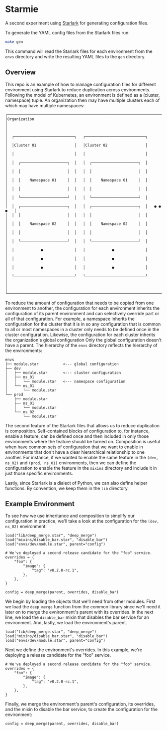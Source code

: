 # Starmie

A second experiment using [Starlark] for generating configuration files.

To generate the YAML config files from the Starlark files run:

```bash
make gen
```

This command will read the Starlark files for each environment from the `envs` directory and
write the resulting YAML files to the `gen` directory.

## Overview

This repo is an example of how to manage configuration files for different environment using
Starlark to reduce duplication across environments. Following the model of Kubernetes, an
environment is defined as a (cluster, namespace) tuple. An organization then may have multiple
clusters each of which may have multiple namespaces:

```text
┌──────────────────────────────────────────────────────────────────────────┐
│Organization                                                              │
│                                                                          │
│  ┌───────────────────────────┐   ┌───────────────────────────┐           │
│  │Cluster 01                 │   │Cluster 02                 │           │
│  │                           │   │                           │           │
│  │  ┌─────────────────────┐  │   │  ┌─────────────────────┐  │           │
│  │  │                     │  │   │  │                     │  │           │
│  │  │    Namespace 01     │  │   │  │    Namespace 01     │  │           │
│  │  │                     │  │   │  │                     │  │           │
│  │  └─────────────────────┘  │   │  └─────────────────────┘  │           │
│  │  ┌─────────────────────┐  │   │  ┌─────────────────────┐  │   ● ● ●   │
│  │  │                     │  │   │  │                     │  │           │
│  │  │    Namespace 02     │  │   │  │    Namespace 02     │  │           │
│  │  │                     │  │   │  │                     │  │           │
│  │  └─────────────────────┘  │   │  └─────────────────────┘  │           │
│  │            ●              │   │            ●              │           │
│  │            ●              │   │            ●              │           │
│  │            ●              │   │            ●              │           │
│  └───────────────────────────┘   └───────────────────────────┘           │
│                                                                          │
└──────────────────────────────────────────────────────────────────────────┘
```

To reduce the amount of configuration that needs to be copied from one environment to another,
the configuration for each environment inherits the configuration of its parent environment and can
selectively override part or all of that configuration. For example, a namespace inherits the
configuration for the cluster that it is in so any configuration that is common to all or most
namespaces in a cluster only needs to be defined once in the cluster configuration. Likewise, the
configuration for each cluster inherits the organization's global configuration Only the global
configuration doesn't have a parent. The hierarchy of the `envs` directory reflects the
hierarchy of the environments:

```text
envs
├── module.star           <--- global configuration
├── dev
│   ├── module.star       <--- cluster configuration
│   ├── ns_01
│   │   └── module.star   <--- namespace configuration
│   └── ns_01
│       └── module.star
└── prod
    ├── module.star
    ├── ns_01
    │   └── module.star
    └── ns_02
        └── module.star

```

The second feature of the Starlark files that allows us to reduce duplication is composition.
Self-contained blocks of configuration to, for instance, enable a feature, can be defined once and
then included in only those environments where the feature should be turned on. Composition is
useful when have common sets of configuration that we want to enable in environments that don't
have a clear hierarchical relationship to one another. For instance, if we wanted to enable the
same feature in the `(dev, ns_02)` and `(prod, ns_01)` environments, then we can define the
configuration to enable the feature in the `mixins` directory and include it in just those
specific environments.

Lastly, since Starlark is a dialect of Python, we can also define helper functions. By convention,
we keep them in the `lib` directory.

## Example Environment

To see how we use inheritance and composition to simplify our configuration in practice, we'll take
a look at the configuration for the `(dev, ns_02)` environment:

```starlark
load("lib/deep_merge.star", "deep_merge")
load("mixins/disable_bar.star", "disable_bar")
load("envs/dev/module.star", parent="config")

# We've deployed a second release candidate for the "foo" service.
overrides = {
    "foo": {
        "image": {
            "tag": "v0.2.0-rc.1",
        },
    },
}

config = deep_merge(parent, overrides, disable_bar)
```

We begin by loading the objects that we'll need from other modules. First we load the `deep_merge`
function from the common library since we'll need it later on to merge the evnironment's parent
with its overrides. In the next line, we load the `disable_bar` mixin that disables the bar service
for an environment. And, lastly, we load the environment's parent.

```starlark
load("lib/deep_merge.star", "deep_merge")
load("mixins/disable_bar.star", "disable_bar")
load("envs/dev/module.star", parent="config")
```

Next we define the environment's overrides. In this example, we're deploying a release candidate
for the "foo" service.

```starlark
# We've deployed a second release candidate for the "foo" service.
overrides = {
    "foo": {
        "image": {
            "tag": "v0.2.0-rc.1",
        },
    },
}
```

Finally, we merge the environment's parent's configuration, its overrides, and the mixin to disable
the bar service, to create the configuration for the environment:

```starlark
config = deep_merge(parent, overrides, disable_bar)
```

[starlark]: https://github.com/google/starlark-go
